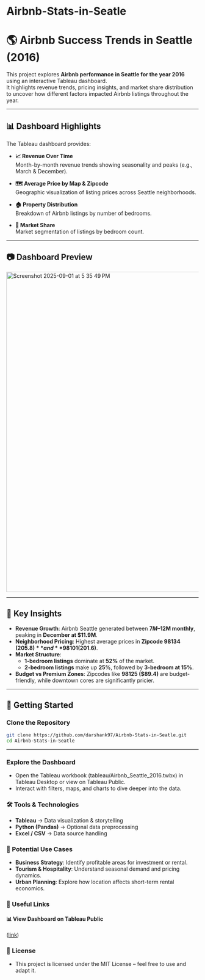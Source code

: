 # Airbnb-Stats-in-Seatle

# 🌎 Airbnb Success Trends in Seattle (2016)

This project explores **Airbnb performance in Seattle for the year 2016** using an interactive Tableau dashboard.  
It highlights revenue trends, pricing insights, and market share distribution to uncover how different factors impacted Airbnb listings throughout the year.  

---

## 📊 Dashboard Highlights
The Tableau dashboard provides:

- **📈 Revenue Over Time**  
  Month-by-month revenue trends showing seasonality and peaks (e.g., March & December).  

- **🗺 Average Price by Map & Zipcode**  
  Geographic visualization of listing prices across Seattle neighborhoods.  

- **🏠 Property Distribution**  
  Breakdown of Airbnb listings by number of bedrooms.  

- **🥧 Market Share**  
  Market segmentation of listings by bedroom count.  

---

## 📷 Dashboard Preview
<img width="1091" height="839" alt="Screenshot 2025-09-01 at 5 35 49 PM" src="https://github.com/user-attachments/assets/6bd96468-5899-4145-a622-afbeb04df316" />


---

## 🔎 Key Insights
- **Revenue Growth**: Airbnb Seattle generated between **$7M–$12M monthly**, peaking in **December at $11.9M**.  
- **Neighborhood Pricing**: Highest average prices in **Zipcode 98134 ($205.8)** and **98101 ($201.6)**.  
- **Market Structure**:  
  - **1-bedroom listings** dominate at **52%** of the market.  
  - **2-bedroom listings** make up **25%**, followed by **3-bedroom at 15%**.  
- **Budget vs Premium Zones**: Zipcodes like **98125 ($89.4)** are budget-friendly, while downtown cores are significantly pricier.  

---

## 🚀 Getting Started
### Clone the Repository
```bash
git clone https://github.com/darshank97/Airbnb-Stats-in-Seatle.git
cd Airbnb-Stats-in-Seatle
```
---

### Explore the Dashboard
- Open the Tableau workbook (tableau/Airbnb_Seattle_2016.twbx) in Tableau Desktop or view on Tableau Public.
- Interact with filters, maps, and charts to dive deeper into the data.

### 🛠 Tools & Technologies
- **Tableau** → Data visualization & storytelling
- **Python (Pandas)** → Optional data preprocessing
- **Excel / CSV** → Data source handling

### 📌 Potential Use Cases
- **Business Strategy**: Identify profitable areas for investment or rental.
- **Tourism & Hospitality**: Understand seasonal demand and pricing dynamics.
- **Urban Planning**: Explore how location affects short-term rental economics.

### 🔗 Useful Links

#### 📊 View Dashboard on Tableau Public
 ([link](https://public.tableau.com/views/AirbnbProject_17284184608830/Dashboard1?:language=en-GB&:sid=&:redirect=auth&:display_count=n&:origin=viz_share_link))

### 📄 License
- This project is licensed under the MIT License – feel free to use and adapt it.
